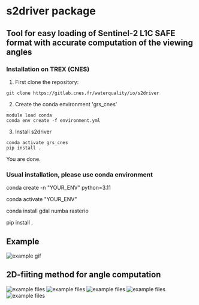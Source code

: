 # s2driver package
## Tool for easy loading of Sentinel-2 L1C SAFE format with accurate computation of the viewing angles

### Installation on TREX (CNES)
1. First clone the repository:
```commandline
git clone https://gitlab.cnes.fr/waterquality/io/s2driver
```

2. Create the conda environment 'grs_cnes'
```commandline
module load conda
conda env create -f environment.yml
```

3. Install s2driver
```commandline
conda activate grs_cnes
pip install .
```
You are done.

### Usual installation, please use conda environment
conda create -n "YOUR_ENV" python=3.11

conda activate "YOUR_ENV"

conda install gdal numba rasterio

pip install .

## Example

![example gif](illustration/s2driver_visual_tool_optimized.gif)


## 2D-fiiting method for angle computation

![example files](fig/example_3D_fitting_one_detector_v2.png)
![example files](fig/example_2D_fitting_one_band_v3.png)
![example files](fig/example_scattering_angle_all_bands.png)
![example files](fig/example_reflectance_all_bands.png)
![example files](fig/example_ndwi_mask.png)
